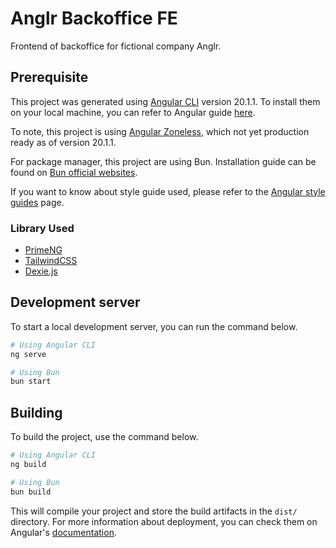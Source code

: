 # Anglr Backoffice FE

Frontend of backoffice for fictional company Anglr.

## Prerequisite

This project was generated using [Angular CLI](https://github.com/angular/angular-cli) version 20.1.1.
To install them on your local machine, you can refer to Angular guide [here](https://angular.dev/tools/cli/setup-local).

To note, this project is using [Angular Zoneless](https://angular.dev/guide/zoneless), which not yet production ready as of version 20.1.1.

For package manager, this project are using Bun. Installation guide can be found on [Bun official websites](https://bun.sh/package-manager).

If you want to know about style guide used, please refer to the [Angular style guides](https://angular.dev/style-guide) page.

### Library Used

- [PrimeNG](https://primeng.org/)
- [TailwindCSS](https://tailwindcss.com/)
- [Dexie.js](https://dexie.org/)

## Development server

To start a local development server, you can run the command below.

```bash
# Using Angular CLI
ng serve

# Using Bun
bun start
```

## Building

To build the project, use the command below.

```bash
# Using Angular CLI
ng build

# Using Bun
bun build
```

This will compile your project and store the build artifacts in the `dist/` directory. For more information about deployment, you can check them on Angular's [documentation](https://angular.dev/tools/cli/deployment).
